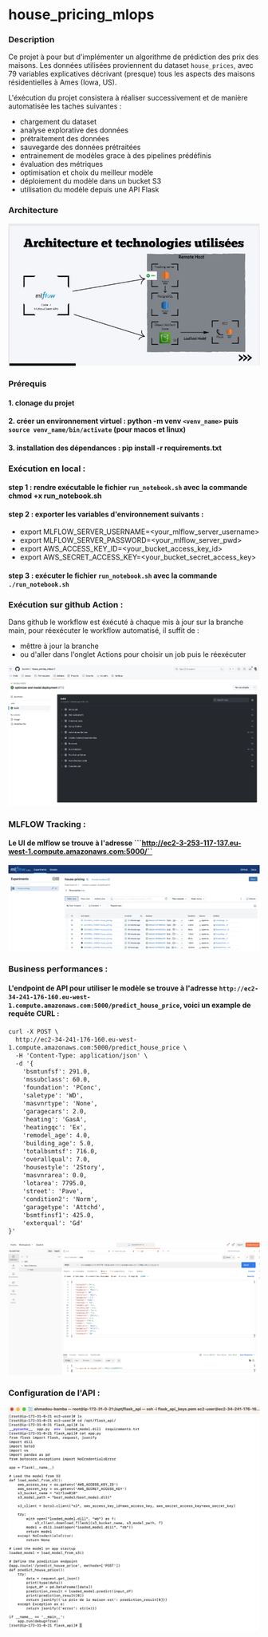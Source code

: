 # house_pricing_mlops

### Description

Ce projet à pour but d'implémenter un algorithme de prédiction des prix des maisons.
Les données utilisées proviennent du dataset ```house_prices```, avec 79 variables explicatives décrivant (presque) tous les aspects des maisons résidentielles à Ames (Iowa, US).

L'éxécution du projet consistera à réaliser successivement et de manière automatisée les taches suivantes : 

- chargement du dataset
- analyse explorative des données
- prétraitement des données
- sauvegarde des données prétraitées
- entrainement de modèles grace à des pipelines prédéfinis
- évaluation des métriques
- optimisation et choix du meilleur modèle
- déploiement du modèle dans un bucket S3
- utilisation du modèle depuis une API Flask


### Architecture

![Architecture Image](assets/architecture.jpg)

### Prérequis

#### 1. clonage du projet

#### 2. créer un environnement virtuel : python -m venv ```<venv_name>``` puis ```source venv_name/bin/activate``` (pour macos et linux)

#### 3. installation des dépendances : pip install -r requirements.txt

### Exécution en local : 

#### step 1 : rendre exécutable le fichier ```run_notebook.sh``` avec la commande chmod +x run_notebook.sh

#### step 2 : exporter les variables d'environnement suivants :

- export MLFLOW_SERVER_USERNAME=<your_mlflow_server_username>
- export MLFLOW_SERVER_PASSWORD=<your_mlflow_server_pwd>
- export AWS_ACCESS_KEY_ID=<your_bucket_access_key_id>
- export AWS_SECRET_ACCESS_KEY=<your_bucket_secret_access_key>

#### step 3 : exécuter le fichier ```run_notebook.sh``` avec la commande ```./run_notebook.sh```

### Exécution sur github Action :

Dans github le workflow est éxécuté à chaque mis à jour sur la branche main, pour réexécuter le workflow automatisé, il suffit de : 

- mêttre à jour la branche
- ou d'aller dans l'onglet Actions pour choisir un job puis le réexécuter

![Workflow Image](assets/workflow_run.jpg)

### MLFLOW Tracking :
#### Le UI de mlflow se trouve à l'adresse ```http://ec2-3-253-117-137.eu-west-1.compute.amazonaws.com:5000/``

![MlFlow Image](assets/mlflow_ui.jpg)

### Business performances : 
#### L'endpoint de API pour utiliser le modèle se trouve à l'adresse ```http://ec2-34-241-176-160.eu-west-1.compute.amazonaws.com:5000/predict_house_price```, voici un example de requête CURL : 

```
curl -X POST \
  http://ec2-34-241-176-160.eu-west-1.compute.amazonaws.com:5000/predict_house_price \
  -H 'Content-Type: application/json' \
  -d '{
    'bsmtunfsf': 291.0, 
    'mssubclass': 60.0, 
    'foundation': 'PConc', 
    'saletype': 'WD', 
    'masvnrtype': 'None', 
    'garagecars': 2.0, 
    'heating': 'GasA', 
    'heatingqc': 'Ex', 
    'remodel_age': 4.0, 
    'building_age': 5.0, 
    'totalbsmtsf': 716.0, 
    'overallqual': 7.0, 
    'housestyle': '2Story', 
    'masvnrarea': 0.0, 
    'lotarea': 7795.0, 
    'street': 'Pave', 
    'condition2': 'Norm', 
    'garagetype': 'Attchd', 
    'bsmtfinsf1': 425.0, 
    'exterqual': 'Gd'
}'
```

![ApiRequest Image](assets/api_request.jpg)


### Configuration de l'API :

![ApiConfig Image](assets/api_config.jpg)